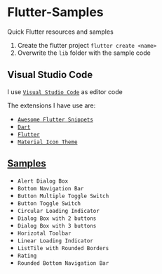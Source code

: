 # Flutter-Samples
Quick Flutter resources and samples

1. Create the flutter project `flutter create <name>`
2. Overwrite the `lib` folder with the sample code

## Visual Studio Code
I use [`Visual Studio Code`](https://code.visualstudio.com/) as editor code

The extensions I have use are:
- [`Awesome Flutter Snippets`](https://marketplace.visualstudio.com/items?itemName=Nash.awesome-flutter-snippets)
- [`Dart`](https://marketplace.visualstudio.com/items?itemName=Dart-Code.dart-code)
- [`Flutter`](https://marketplace.visualstudio.com/items?itemName=Dart-Code.flutter)
- [`Material Icon Theme`](https://marketplace.visualstudio.com/items?itemName=PKief.material-icon-theme)

## [Samples](src/README.md)
- `Alert Dialog Box`
- `Bottom Navigation Bar`
- `Button Multiple Toggle Switch`
- `Button Toggle Switch`
- `Circular Loading Indicator`
- `Dialog Box with 2 buttons`
- `Dialog Box with 3 buttons`
- `Horizotal Toolbar`
- `Linear Loading Indicator`
- `ListTile with Rounded Borders`
- `Rating`
- `Rounded Bottom Navigation Bar`
